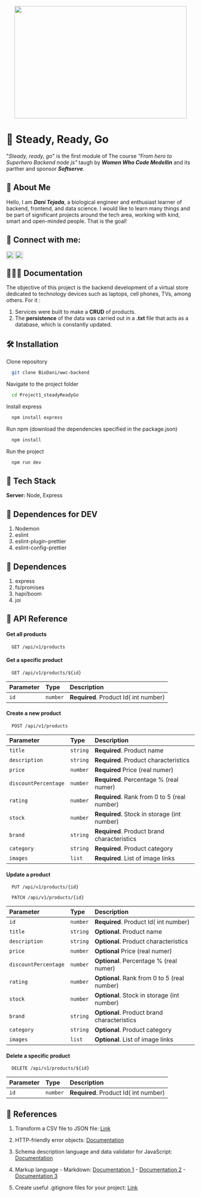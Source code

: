 <p align="center">
  <img width="460" height="300" src="https://www.womenwhocode.com/assets/WWCode_Progress_Pride_Logo_Black-8640a72547cacc4a741d6d242e84cd3fcf5f9bf97a13644e11d21e831b82a327.png">
</p>

# 🏁  Steady, Ready, Go

"*Steady, ready, go*" is the first module of The course _"From hero to Superhero Backend node js"_ taugh by ***Women Who Code Medellin*** and its parther and sponsor ***Softserve***. 


## 🚀 About Me


Hello, I am ***Dani Tejada***, a biological engineer and enthusiast learner of backend, frontend, and data science. I would like to learn many things and be part of significant projects around the tech area, working with kind, smart and open-minded people. That is the goal! 

## 🤝 Connect with me:

<a href="https://www.linkedin.com/in/dtejadah"><img align="left" src="https://raw.githubusercontent.com/yushi1007/yushi1007/main/images/linkedin.svg" alt="Dani Tejada | LinkedIn" width="21px"/></a>
<a href="https://instagram.com/yonosoyrafael"><img align="left" src="https://raw.githubusercontent.com/yushi1007/yushi1007/main/images/instagram.svg" alt="Dani Tejada| Instagram" width="21px"/></a>

<br />

## 👨🏻‍💻 Documentation

The objective of this project is the backend development of a virtual store dedicated to technology devices such as laptops, cell phones, TVs, among others. For it :

  1. Services were built to make a **CRUD** of products.
  2. The **persistence** of the data was carried out in a **.txt** file that acts as a database, which is constantly updated.


## 🛠️ Installation

Clone repository
```bash
  git clone BioDani/wwc-backend 
```
Navigate to the project folder
```bash
  cd Project1_steadyReadyGo  
```
Install express
```bash
  npm install express 
```
Run npm (download the dependencies specified in the package.json)
```bash
  npm install 
```
Run the project
```bash
  npm run dev 
```

## 📍 Tech Stack

**Server:** Node, Express

## 📍 Dependences for DEV

1. Nodemon
2. eslint
3. eslint-plugin-prettier
4. eslint-config-prettier

## 📍 Dependences 

1. express
2. fs/promises
3. hapi/boom
2. joi


## 📍 API Reference

#### Get all products

```http
  GET /api/v1/products
```

#### Get a specific product

```http
  GET /api/v1/products/${id}
```

| Parameter | Type     | Description                       |
| :-------- | :------- | :-------------------------------- |
| `id`      | `number` | **Required**. Product Id( int number)|


#### Create a new product

```http
  POST /api/v1/products
```

| Parameter | Type     | Description                       |
| :-------- | :------- | :-------------------------------- |
| `title`      | `string` | **Required**. Product name |
| `description`      | `string` | **Required**. Product characteristics |
| `price`      | `number` | **Required** Price (real numer)  |
| `discountPercentage`      | `number` | **Required**. Percentage % (real numer)|
| `rating`      | `number` | **Required**. Rank from 0 to 5 (real number)|
| `stock`      | `number` | **Required**. Stock in storage (int number) |
| `brand`      | `string` | **Required**. Product brand characteristics |
| `category`      | `string` | **Required**. Product category |
| `images`      | `list` | **Required**. List of image links |

#### Update a product

```http
  PUT /api/v1/products/{id}
```

```http
  PATCH /api/v1/products/{id}
```

| Parameter | Type     | Description                       |
| :-------- | :------- | :-------------------------------- |
| `id`      | `number` | **Required**. Product Id( int number)|
| `title`      | `string` | **Optional**. Product name |
| `description`      | `string` | **Optional**. Product characteristics |
| `price`      | `number` | **Optional** Price (real numer)  |
| `discountPercentage`      | `number` | **Optional**. Percentage % (real numer)|
| `rating`      | `number` | **Optional**. Rank from 0 to 5 (real number)|
| `stock`      | `number` | **Optional**. Stock in storage (int number) |
| `brand`      | `string` | **Optional**. Product brand characteristics |
| `category`      | `string` | **Optional**. Product category |
| `images`      | `list` | **Optional**. List of image links |


#### Delete a specific product

```http
  DELETE /api/v1/products/${id}
```

| Parameter | Type     | Description                       |
| :-------- | :------- | :-------------------------------- |
| `id`      | `number` | **Required**. Product Id( int number)|


## 🤯 References

1. Transform a CSV file to JSON file: [Link](https://csvjson.com/csv2json)

2. HTTP-friendly error objects: [Documentation](https://hapi.dev/module/boom/)

3. Schema description language and data validator for JavaScript: [Documentation](https://joi.dev/api/?v=17.9.1)

3. Markup language - Markdown: [Documentation 1](https://www.markdownguide.org) - [Documentation 2](https://www.ionos.es/digitalguide/paginas-web/desarrollo-web/tutorial-de-markdown/) - [Documentation 3](https://platzi.com/tutoriales/1650-prework/5836-guia-de-uso-de-markdown-herramienta-de-conversion-de-texto-a-html/)

4. Create useful .gitignore files for your project: [Link](https://www.toptal.com/developers/gitignore/)
